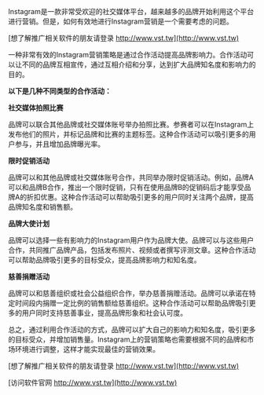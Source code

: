 Instagram是一款非常受欢迎的社交媒体平台，越来越多的品牌开始利用这个平台进行营销。但是，如何有效地进行Instagram营销是一个需要考虑的问题。

[想了解推广相关软件的朋友请登录 http://www.vst.tw](http://www.vst.tw)

一种非常有效的Instagram营销策略是通过合作活动提高品牌影响力。合作活动可以让不同的品牌互相宣传，通过互相介绍和分享，达到扩大品牌知名度和影响力的目的。

**以下是几种不同类型的合作活动：**

**社交媒体拍照比赛**

品牌可以联合其他品牌或社交媒体账号举办拍照比赛。参赛者可以在Instagram上发布他们的照片，并标记品牌和比赛的主题标签。这种合作活动可以吸引更多的用户参与，并且增加品牌曝光率。

**限时促销活动**

品牌可以和其他品牌或社交媒体账号合作，共同举办限时促销活动。例如，品牌A可以和品牌B合作，推出一个限时促销，只有在使用品牌B的促销码后才能享受品牌A的折扣优惠。这种合作活动可以帮助吸引更多的用户同时关注两个品牌，提高品牌知名度和销售额。

**品牌大使计划**

品牌可以选择一些有影响力的Instagram用户作为品牌大使。品牌可以与这些用户合作，共同推广品牌产品，包括发布照片、视频或者撰写评测文章。这种合作活动可以帮助品牌吸引更多的目标受众，提高品牌影响力和知名度。

**慈善捐赠活动**

品牌可以和慈善组织或社会公益组织合作，举办慈善捐赠活动。品牌可以承诺在特定时间段内捐赠一定比例的销售额给慈善组织。这种合作活动可以帮助品牌吸引更多的用户同时支持慈善事业，提高品牌形象和社会认可度。

总之，通过利用合作活动的方式，品牌可以扩大自己的影响力和知名度，吸引更多的目标受众，并增加销售量。Instagram上的营销策略也需要根据不同的品牌和市场环境进行调整，这样才能实现最佳的营销效果。

[想了解推广相关软件的朋友请登录 http://www.vst.tw](http://www.vst.tw)


[访问软件官网 http://www.vst.tw](http://www.vst.tw)
